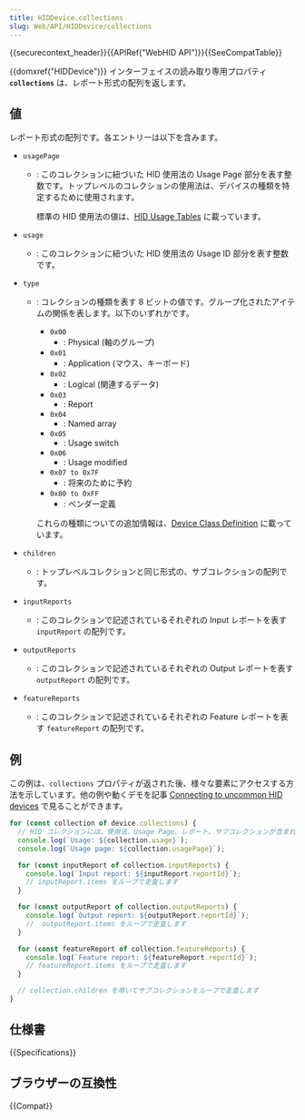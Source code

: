 ```yaml
---
title: HIDDevice.collections
slug: Web/API/HIDDevice/collections
---
```


{{securecontext_header}}{{APIRef("WebHID API")}}{{SeeCompatTable}}

{{domxref("HIDDevice")}} インターフェイスの読み取り専用プロパティ **`collections`** は、レポート形式の配列を返します。

## 値

レポート形式の配列です。各エントリーは以下を含みます。

- `usagePage`

  - : このコレクションに紐づいた HID 使用法の Usage Page 部分を表す整数です。トップレベルのコレクションの使用法は、デバイスの種類を特定するために使用されます。

    標準の HID 使用法の値は、[HID Usage Tables](https://usb.org/document-library/hid-usage-tables-13) に載っています。

- `usage`
  - : このコレクションに紐づいた HID 使用法の Usage ID 部分を表す整数です。
- `type`

  - : コレクションの種類を表す 8 ビットの値です。グループ化されたアイテムの関係を表します。以下のいずれかです。

    - `0x00`
      - : Physical (軸のグループ)
    - `0x01`
      - : Application (マウス、キーボード)
    - `0x02`
      - : Logical (関連するデータ)
    - `0x03`
      - : Report
    - `0x04`
      - : Named array
    - `0x05`
      - : Usage switch
    - `0x06`
      - : Usage modified
    - `0x07 to 0x7F`
      - : 将来のために予約
    - `0x80 to 0xFF`
      - : ベンダー定義

    これらの種類についての追加情報は、[Device Class Definition](https://www.usb.org/document-library/device-class-definition-hid-111) に載っています。

- `children`
  - : トップレベルコレクションと同じ形式の、サブコレクションの配列です。
- `inputReports`
  - : このコレクションで記述されているそれぞれの Input レポートを表す `inputReport` の配列です。
- `outputReports`
  - : このコレクションで記述されているそれぞれの Output レポートを表す `outputReport` の配列です。
- `featureReports`
  - : このコレクションで記述されているそれぞれの Feature レポートを表す `featureReport` の配列です。

## 例

この例は、`collections` プロパティが返された後、様々な要素にアクセスする方法を示しています。他の例や動くデモを記事 [Connecting to uncommon HID devices](https://web.dev/hid/) で見ることができます。

```js
for (const collection of device.collections) {
  // HID コレクションには、使用法、Usage Page、レポート、サブコレクションが含まれます。
  console.log(`Usage: ${collection.usage}`);
  console.log(`Usage page: ${collection.usagePage}`);

  for (const inputReport of collection.inputReports) {
    console.log(`Input report: ${inputReport.reportId}`);
    // inputReport.items をループで走査します
  }

  for (const outputReport of collection.outputReports) {
    console.log(`Output report: ${outputReport.reportId}`);
    //  outputReport.items をループで走査します
  }

  for (const featureReport of collection.featureReports) {
    console.log(`Feature report: ${featureReport.reportId}`);
    // featureReport.items をループで走査します
  }

  // collection.children を用いてサブコレクションをループで走査します
}
```

## 仕様書

{{Specifications}}

## ブラウザーの互換性

{{Compat}}
